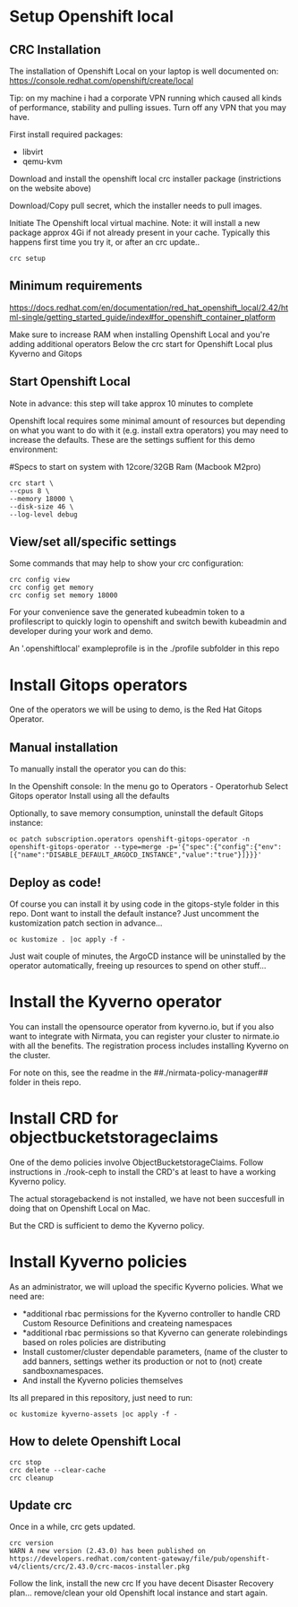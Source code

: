 # Setup Openshift local

## CRC Installation

The installation of Openshift Local on your laptop is well documented on:
https://console.redhat.com/openshift/create/local

Tip: on my machine i had a corporate VPN running which caused all kinds of performance, stability and pulling issues. Turn off any VPN that you may have.

First install required packages:
- libvirt
- qemu-kvm

Download and install the openshift local crc installer package (instrictions on the website above)

Download/Copy pull secret, which the installer needs to pull images.

Initiate The Openshift local virtual machine.
Note: it will install a new package approx 4Gi if not already present in your cache. Typically this happens first time you try it, or after an crc update..
```
crc setup
```

## Minimum requirements

https://docs.redhat.com/en/documentation/red_hat_openshift_local/2.42/html-single/getting_started_guide/index#for_openshift_container_platform

Make sure to increase RAM when installing Openshift Local and you're adding additional operators
Below the crc start for Openshift Local plus Kyverno and Gitops

## Start Openshift Local

Note in advance: this step will take approx 10 minutes to complete

Openshift local requires some minimal amount of resources but depending on what you want to do with it (e.g. install extra operators) you may need to increase the defaults.
These are the settings suffient for this demo environment:

#Specs to start on system with 12core/32GB Ram (Macbook M2pro)
```
crc start \
--cpus 8 \
--memory 18000 \
--disk-size 46 \
--log-level debug
```

## View/set all/specific settings

Some commands that may help to show your crc  configuration:
```
crc config view
crc config get memory
crc config set memory 18000
 ```

For your convenience save the generated kubeadmin token to a profilescript to quickly login to openshift and switch bewith kubeadmin and developer during your work and demo.

An '.openshiftlocal' exampleprofile is in the ./profile subfolder in this repo

# Install Gitops operators

One of the operators we will be using to demo, is the Red Hat Gitops Operator.

## Manual installation

To manually install the operator you can do this:

In the Openshift console:
In the menu go to Operators - Operatorhub
Select Gitops operator
Install using all the defaults

Optionally, to save memory consumption, uninstall the default Gitops instance:
```
oc patch subscription.operators openshift-gitops-operator -n openshift-gitops-operator --type=merge -p='{"spec":{"config":{"env":[{"name":"DISABLE_DEFAULT_ARGOCD_INSTANCE","value":"true"}]}}}'
```

## Deploy as code!

Of course you can install it by using code in the gitops-style folder in this repo.
Dont want to install the default instance? Just uncomment the kustomization patch section in advance...
```
oc kustomize . |oc apply -f -
```


Just wait couple of minutes, the ArgoCD instance will be uninstalled by the operator automatically, freeing up resources to spend on other stuff...

# Install the Kyverno operator

You can install the opensource operator from kyverno.io, but if you also want to integrate with Nirmata, you can register your cluster to nirmate.io with all the benefits.
The registration process includes installing Kyverno on the cluster.

For note on this, see the readme in the ##./nirmata-policy-manager## folder in theis repo.

# Install CRD for objectbucketstorageclaims

One of the demo policies involve ObjectBucketstorageClaims.
Follow instructions in ./rook-ceph to install the CRD's at least to have a working Kyverno policy.

The actual storagebackend is not installed, we have not been succesfull in doing that on Openshift Local on Mac.

But the CRD is sufficient to demo the Kyverno policy.

# Install Kyverno policies

As an administrator, we will upload the specific Kyverno policies. What we need are:

* *additional rbac permissions for the Kyverno controller to handle CRD Custom Resource Definitions and createing namespaces
* *additional rbac permissions so that Kyverno can generate rolebindings based on roles policies are distributing
* Install customer/cluster dependable parameters, (name of the cluster to add banners, settings wether its production or not to (not) create sandboxnamespaces.
* And install the Kyverno policies themselves

Its all prepared in this repository, just need to run:
```
oc kustomize kyverno-assets |oc apply -f -
```

## How to delete Openshift Local

```
crc stop
crc delete --clear-cache
crc cleanup
```

## Update crc

Once in a while, crc gets updated.

```
crc version
WARN A new version (2.43.0) has been published on https://developers.redhat.com/content-gateway/file/pub/openshift-v4/clients/crc/2.43.0/crc-macos-installer.pkg 
```

Follow the link, install the new crc
If you have decent Disaster Recovery plan... remove/clean your old Openshift local instance and start again.
